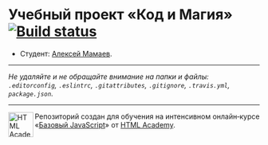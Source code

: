 # Учебный проект «Код и Магия» [![Build status][travis-image]][travis-url]

* Студент: [Алексей Мамаев](https://up.htmlacademy.ru/javascript/11/user/325119).

---

_Не удаляйте и не обращайте внимание на папки и файлы:_<br>
_`.editorconfig`, `.eslintrc`, `.gitattributes`, `.gitignore`, `.travis.yml`, `package.json`._

---

<a href="https://htmlacademy.ru/intensive/javascript"><img align="left" width="50" height="50" title="HTML Academy" src="https://up.htmlacademy.ru/static/img/intensive/javascript/logo-for-github.svg"></a>

Репозиторий создан для обучения на интенсивном онлайн‑курсе «[Базовый JavaScript](https://htmlacademy.ru/intensive/javascript)» от [HTML Academy](https://htmlacademy.ru).

[travis-image]: https://travis-ci.org/htmlacademy-javascript/325119-code-and-magick.svg?branch=master
[travis-url]: https://travis-ci.org/htmlacademy-javascript/325119-code-and-magick
